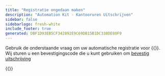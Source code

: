 ```yaml
---
title: "Registratie ongedaan maken"
description: "Automation Kit - Kantooruren Uitschrijven"
sidebar: false
sidebarlogo: fresh-white
include_footer: true
generated: DBF1D93EB5CF342892E9C69DB15B1DC338DE80F9
---
```


Gebruik de onderstaande vraag om uw automatische registratie voor {{<product-name>}}. Wij sturen u een bevestigingscode die u kunt gebruiken om [bevestig uitschrijving](/nl/office-hours/unregister-confirm)

{{<questions name="/content/nl/office-hours/unregister.json" completed="Bedankt voor het invullen van uitschrijvingsvragen" shownavigationbuttons="false" locale="nl">}}

